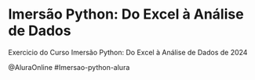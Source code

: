 # Imersão Python: Do Excel à Análise de Dados

Exercicio do Curso Imersão Python: Do Excel à Análise de Dados de 2024

@AluraOnline
#Imersao-python-alura